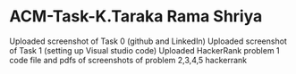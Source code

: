 # ACM-Task-K.Taraka Rama Shriya
Uploaded screenshot of Task 0 (github and LinkedIn)
Uploaded screenshot of Task 1 (setting up Visual studio code)
Uploaded HackerRank problem 1 code file and pdfs of screenshots of problem 2,3,4,5 hackerrank
